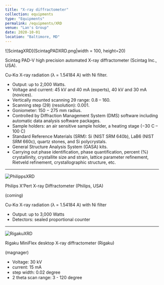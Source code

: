 ```yaml
---
title: "X-ray diffractometer"
collection: equipments
type: "Equipments"
permalink: /equipments/XRD
venue: "Lan's Group"
date: 2020-10-01
location: "Baltimore, MD"
---
```



![ScintagXRD](ScintagPADXRD.png|width = 100, height=20)

Scintag PAD-V high precision automated X-ray diffractometer (Scintag Inc., USA).

Cu-Kα X-ray radiation (λ = 1.54184 A) with Ni filter.
  * Output: up to 2,000 Watts.
  * Voltage and current: 45 kV and 40 mA (experts), 40 kV and 30 mA (novices).
  * Vertically mounted scanning 2θ range: 0.8 – 160.
  * Scanning step (2θ) (resolution): 0.001.
  * Goniometer: 150 − 275 mm radius.
  * Controlled by Diffraction Management System (DMS) software including automatic data analysis software packages.
  * Sample holders: an air sensitive sample holder, a heating stage (−30 C – 100 C)
  * Standard Reference Materials (SRM): Si (NIST SRM 640b), LaB6 (NIST SRM 660c), quartz stones, and Si polycrystals.
  * General Structure Analysis System (GASA) kits.
  * Carrying out phase identification, phase quantification, percent (%) crystallinity, crystallite size and strain, lattice parameter refinement, Rietveld refinement, crystallographic structure, etc.


---

![PhilippsXRD](?.png)

Philips X’Pert X-ray Diffractometer (Philips, USA)

(coming)

Cu-Kα X-ray radiation (λ = 1.54184 A) with Ni filter
  * Output: up to 3,000 Watts
  * Detectors: sealed proportional counter

---

![RigakuXRD](?.png)

Rigaku MiniFlex desktop X-ray diffractometer (Rigaku)

(magnager)

* Voltage: 30 kV
* current: 15 mA
* step width: 0.02 degree
* 2 theta scan range: 3 - 120 degree  
